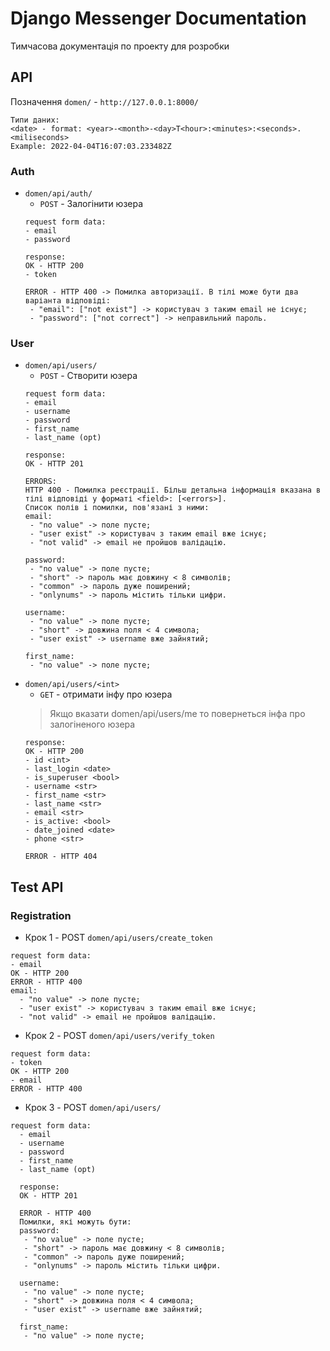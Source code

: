# Django Messenger Documentation
Тимчасова документація по проекту для розробки
## API
Позначення `domen/` - `http://127.0.0.1:8000/`</br>
```
Типи даних:
<date> - format: <year>-<month>-<day>T<hour>:<minutes>:<seconds>.<miliseconds>
Example: 2022-04-04T16:07:03.233482Z
```
### Auth
* `domen/api/auth/`
  * `POST` - Залогінити юзера
  ```
  request form data:
  - email
  - password
  
  response:
  OK - HTTP 200
  - token
  
  ERROR - HTTP 400 -> Помилка авторизації. В тілі може бути два варіанта відповіді:
   - "email": ["not exist"] -> користувач з таким email не існує;
   - "password": ["not correct"] -> неправильний пароль.
  ```
### User
* `domen/api/users/`</br>
  * `POST` - Створити юзера</br>
  ```
  request form data:
  - email
  - username
  - password
  - first_name
  - last_name (opt)
  
  response: 
  OK - HTTP 201
  
  ERRORS:
  HTTP 400 - Помилка реєстрації. Більш детальна інформація вказана в тілі відповіді у форматі <field>: [<errors>].
  Список полів і помилки, пов'язані з ними:
  email:
   - "no value" -> поле пусте;
   - "user exist" -> користувач з таким email вже існує;
   - "not valid" -> email не пройшов валідацію.
 
  password:
   - "no value" -> поле пусте;
   - "short" -> пароль має довжину < 8 символів;
   - "common" -> пароль дуже поширений;
   - "onlynums" -> пароль містить тільки цифри.
 
  username:
   - "no value" -> поле пусте;
   - "short" -> довжина поля < 4 символа;
   - "user exist" -> username вже зайнятий;
  
  first_name:
   - "no value" -> поле пусте;
  ```
* `domen/api/users/<int>`
  * `GET` - отримати інфу про юзера
  > Якщо вказати domen/api/users/me то повернеться інфа про залогіненого юзера
  ```
  response:
  OK - HTTP 200
  - id <int>
  - last_login <date>
  - is_superuser <bool>
  - username <str>
  - first_name <str>
  - last_name <str>
  - email <str>
  - is_active: <bool>
  - date_joined <date>
  - phone <str>
  
  ERROR - HTTP 404
  ```

## Test API
### Registration
* Крок 1 - POST `domen/api/users/create_token`
```
request form data:
- email
OK - HTTP 200
ERROR - HTTP 400
email:
  - "no value" -> поле пусте;
  - "user exist" -> користувач з таким email вже існує;
  - "not valid" -> email не пройшов валідацію.
```
* Крок 2 - POST `domen/api/users/verify_token`
```
request form data:
- token
OK - HTTP 200
- email
ERROR - HTTP 400
```
* Крок 3 - POST `domen/api/users/`
```
request form data:
  - email
  - username
  - password
  - first_name
  - last_name (opt)
  
  response: 
  OK - HTTP 201
  
  ERROR - HTTP 400
  Помилки, які можуть бути:
  password:
   - "no value" -> поле пусте;
   - "short" -> пароль має довжину < 8 символів;
   - "common" -> пароль дуже поширений;
   - "onlynums" -> пароль містить тільки цифри.
 
  username:
   - "no value" -> поле пусте;
   - "short" -> довжина поля < 4 символа;
   - "user exist" -> username вже зайнятий;
  
  first_name:
   - "no value" -> поле пусте;
```

